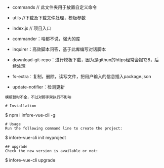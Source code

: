 - commands  // 此文件夹用于放置自定义命令
- utils //下载及下载文件处理，模板参数
- index.js  // 项目入口

- commander：啥都不说，强大的库

- inquirer：高效脚本问答，基于此库编写对话脚本

- download-git-repo：进行模板下载，因为是githun的https经常会报128，后续处理

- fs-extra：复制，删除，读写文件，把用户输入的信息插入package.json

- update-notifier：检测更新

```
模板暂时不全，不过对脚手架执行不影响

# Installation
```
$ npm i infore-vue-cli -g
```
# Usage
Run the following command line to create the project:
```
$ infore-vue-cli init myproject
```
## upgrade
Check the new version is available or not:
```
$ infore-vue-cli upgrade
```